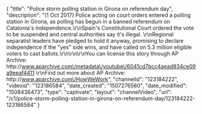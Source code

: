 {
    "title": "Police storm polling station in Girona on referendum day",
    "description": "(1 Oct 2017) Police acting on court orders entered a polling station in Girona, as polling has begun in a banned referendum on Catalonia's independence.\r\nSpain's Constitutional Court ordered the vote to be suspended and central authorities say it's illegal. \r\nRegional separatist leaders have pledged to hold it anyway, promising to declare independence if the \"yes\" side wins, and have called on 5.3 million eligible voters to cast ballots.\r\n\r\n\r\nYou can license this story through AP Archive: http:\/\/www.aparchive.com\/metadata\/youtube\/6041cd7bcc4aead934ce09a9eeaf4411 \r\nFind out more about AP Archive: http:\/\/www.aparchive.com\/HowWeWork",
    "channelid": "123184222",
    "videoid": "123186584",
    "date_created": "1507276560",
    "date_modified": "1508436473",
    "type": "captivate",
    "layout": "channelVideo",
    "url": "\/c1\/police-storm-polling-station-in-girona-on-referendum-day\/123184222-123186584"
}